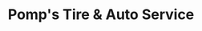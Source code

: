 ---
title: "Pomp's Tire & Auto Service"
url: /marinette/pomps-tire-und-auto-service/
shop: Autowerkstatt
---